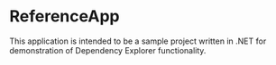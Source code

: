 ReferenceApp
============

This application is intended to be a sample project written in .NET for demonstration of Dependency Explorer functionality.
